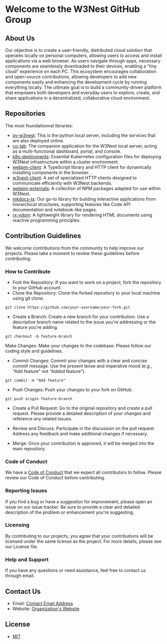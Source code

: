 # Welcome to the W3Nest GitHub Group

## About Us

Our objective is to create a user-friendly, distributed cloud solution that operates locally on personal computers,
allowing users to access and install applications via a web browser. As users navigate through apps, necessary 
components are seamlessly downloaded to their devices, enabling a “tiny cloud” experience on each PC.
This ecosystem encourages collaboration and open-source contributions, allowing developers to add new components
easily and enhancing the development cycle by running everything locally.
The ultimate goal is to build a community-driven platform that empowers both developers and everyday users to
explore, create, and share applications in a decentralized, collaborative cloud environment.


## Repositories

The most foundationnal libraries:
-  [py-w3nest](https://github.com/w3nest/py-w3nest): 
   This is the python local server, including the services that are also deployed online. 
-  [co-lab](https://github.com/w3nest/co-lab):
   The companion application for the W3Nest local server, acting as a multi-functional dashboard, portal, and console.
-  [k8s-deployments](https://github.com/w3nest/k8s-deployments):
   Essential Kubernetes configuration files for deploying W3Nest infrastructure within a cluster environment.
-  [webpm-client](https://github.com/w3nest/webpm-client):
   A TypeScript library and HTTP client for dynamically installing components in the browser. .
-  [w3nest-client](https://github.com/w3nest/w3nest-client):
   A set of specialized HTTP clients designed to communicate efficiently with W3Nest backends.
-  [webpm-externals](https://github.com/w3nest/webpm-externals):
   A collection of NPM packages adapted for use within W3Nest.
-  [mkdocs-ts](https://github.com/w3-nest/mkdocs-ts):
   Our go-to library for building interactive applications from hierarchical structures, supporting features like 
   Code API documentation and notebook-like pages.
-  [rx-vdom](https://github.com/w3-nest/rx-vdom):
   A lightweight library for rendering HTML documents using reactive programming principles.

## Contribution Guidelines

We welcome contributions from the community to help improve our projects.
Please take a moment to review these guidelines before contributing.

### How to Contribute
-  Fork the Repository: If you want to work on a project, fork the repository to your GitHub account.
-  Clone the Repository: Clone the forked repository to your local machine using git clone.

```
git clone https://github.com/your-username/your-fork.git
```
-  Create a Branch: Create a new branch for your contribution. Use a descriptive branch name related to the issue 
   you're addressing or the feature you're adding.

```
git checkout -b feature-branch
```
Make Changes: Make your changes to the codebase. Please follow our coding style and guidelines.

-  Commit Changes: Commit your changes with a clear and concise commit message. Use the present tense and
   imperative mood (e.g., "Add feature" not "Added feature").
```
git commit -m "Add feature"
```
-  Push Changes: Push your changes to your fork on GitHub.
```
git push origin feature-branch
```
-  Create a Pull Request: Go to the original repository and create a pull request. 
   Please provide a detailed description of your changes and reference any related issues.

-  Review and Discuss: Participate in the discussion on the pull request.
   Address any feedback and make additional changes if necessary.

-  Merge: Once your contribution is approved, it will be merged into the main repository.

### Code of Conduct

We have a [Code of Conduct](https://github.com/youwol/.github/blob/main/profile/CODE_OF_CONDUCT.md) that we expect all contributors to follow. 
Please review our Code of Conduct before contributing.

### Reporting Issues

If you find a bug or have a suggestion for improvement, please open an issue on our issue tracker. 
Be sure to provide a clear and detailed description of the problem or enhancement you're suggesting.

### Licensing

By contributing to our projects, you agree that your contributions will be licensed under the same license
as the project. For more details, please see our License file.

### Help and Support

If you have any questions or need assistance, feel free to contact us through email.

## Contact Us

- Email: [Contact Email Address](reinisch.gui@gmail.com)
- Website: [Organization's Website](https://w3nest.org)

## License

- [MIT](https://spdx.org/licenses/MIT.html)

<!--
## Events and News

[Share information about upcoming events, webinars, or conferences related to your organization. Also, link to any blog posts or news articles featuring your projects.]

- [Event Title](Link to Event Details): Date and description of the event.
- [Blog Post Title](Link to Blog Post): Summary of the blog post.
-->

